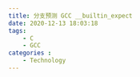 ```yaml
---
title: 分支预测 GCC __builtin_expect
date: 2020-12-13 18:03:18
tags: 
    - C
    - GCC
categories :
    - Technology
---
```


